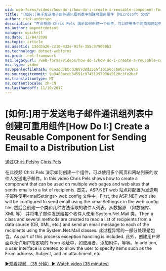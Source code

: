 ```yaml
---
uid: web-forms/videos/how-do-i/how-do-i-create-a-reusable-component-for-sending-email-to-a-distribution-list
title: "[如何:]用于发送电子邮件通讯组列表中创建可重用组件 |Microsoft 文档"
author: rick-anderson
description: "在此视频 Chris Pels 演示如何创建一个组件，可以使用多个网页和网站列表的收件人发送电子邮件。 Firs..."
ms.author: aspnetcontent
manager: wpickett
ms.date: 12/04/2008
ms.topic: article
ms.assetid: 13dd3a26-c210-432e-91fe-355c979060b3
ms.technology: dotnet-webforms
ms.prod: .net-framework
msc.legacyurl: /web-forms/videos/how-do-i/how-do-i-create-a-reusable-component-for-sending-email-to-a-distribution-list
msc.type: video
ms.openlocfilehash: 06a2dd7bbcd3087d8d2566f1015eccb8bc7ec8aa
ms.sourcegitcommit: 9a9483aceb34591c97451997036a9120c3fe2baf
ms.translationtype: MT
ms.contentlocale: zh-CN
ms.lasthandoff: 11/10/2017
---
```

<a name="how-do-i-create-a-reusable-component-for-sending-email-to-a-distribution-list"></a><span data-ttu-id="10036-104">[如何:]用于发送电子邮件通讯组列表中创建可重用组件</span><span class="sxs-lookup"><span data-stu-id="10036-104">[How Do I:] Create a Reusable Component for Sending Email to a Distribution List</span></span>
====================
<span data-ttu-id="10036-105">通过[Chris Pels](https://twitter.com/chrispels)</span><span class="sxs-lookup"><span data-stu-id="10036-105">by [Chris Pels](https://twitter.com/chrispels)</span></span>

<span data-ttu-id="10036-106">在此视频 Chris Pels 演示如何创建一个组件，可以使用多个网页和网站列表的收件人发送电子邮件。</span><span class="sxs-lookup"><span data-stu-id="10036-106">In this video Chris Pels shows how to create a component that can be used on multiple web pages and web sites that sends emails to a list of recipients.</span></span> <span data-ttu-id="10036-107">首先，ASP.NET web 站点将配置为发送电子邮件使用&lt;mailSettings&gt; web.config 文件中。</span><span class="sxs-lookup"><span data-stu-id="10036-107">First, the ASP.NET web site will be configured to send email using the &lt;mailSettings&gt; in the web.config file.</span></span> <span data-ttu-id="10036-108">然后会创建一个类和几种方法读取的收件人列表，从数据源 （如数据库、 XML 等） 并将电子邮件发送给每个收件人使用 System.Net.Mail 类。</span><span class="sxs-lookup"><span data-stu-id="10036-108">Then a class and several methods are created to read a list of recipients from a data source (DB, XML, etc.) and send an email message to each of the recipients using the System.Net.Mail classes.</span></span> <span data-ttu-id="10036-109">此过程异常的一部分处理是包含。</span><span class="sxs-lookup"><span data-stu-id="10036-109">As part of this process exception handling is included.</span></span> <span data-ttu-id="10036-110">此外，创建用户界面以允许用户指定项的 From 地址中，如使用者，添加附件，等等。</span><span class="sxs-lookup"><span data-stu-id="10036-110">In addition, a user interface is created to allow the user to specify items such as the From address, Subject, add an attachment, etc.</span></span>

[<span data-ttu-id="10036-111">&#9654;观看视频 （35 分钟）</span><span class="sxs-lookup"><span data-stu-id="10036-111">&#9654; Watch video (35 minutes)</span></span>](https://channel9.msdn.com/Blogs/ASP-NET-Site-Videos/how-do-i-create-a-reusable-component-for-sending-email-to-a-distribution-list)
